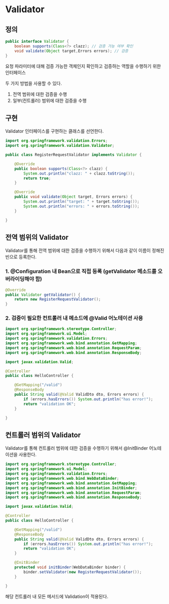 # Validator

## 정의

```java
public interface Validator {
	boolean supports(Class<?> clazz); // 검증 가능 여부 확인
	void validate(Object target,Errors errors); // 검증
}
```

요청 파라미터에 대해 검증 가능한 객체인지 확인하고 검증하는 역할을 수행하기 위한 인터페이스

두 가지 방법을 사용할 수 있다.

1. 전역 범위에 대한 검증을 수행
2. 일부(컨트롤러) 범위에 대한 검증을 수행

## 구현

Validator 인터페이스를 구현하는 클래스를 선언한다.

```java
import org.springframework.validation.Errors;
import org.springframework.validation.Validator;

public class RegisterRequestValidator implements Validator {

    @Override
    public boolean supports(Class<?> clazz) {
        System.out.println("clazz: " + clazz.toString());
        return true;
    }

    @Override
    public void validate(Object target, Errors errors) {
        System.out.println("target: " + target.toString());
        System.out.println("errors: " + errors.toString());
    }

}
```

## 전역 범위의 Validator

Validator를 통해 전역 범위에 대한 검증을 수행하기 위해서 다음과 같이 이름이 정해진 빈으로 등록한다.

### 1. @Configuration 내 Bean으로 직접 등록 (getValidator 메소드를 오버라이딩해야 함)

```java
@Override
public Validator getValidator() {
    return new RegisterRequestValidator();
}
```

### 2. 검증이 필요한 컨트롤러 내 메소드에 @Valid 어노테이션 사용

```java
import org.springframework.stereotype.Controller;
import org.springframework.ui.Model;
import org.springframework.validation.Errors;
import org.springframework.web.bind.annotation.GetMapping;
import org.springframework.web.bind.annotation.RequestParam;
import org.springframework.web.bind.annotation.ResponseBody;

import javax.validation.Valid;

@Controller
public class HelloController {

    @GetMapping("/valid")
    @ResponseBody
    public String valid(@Valid ValidDto dto, Errors errors) {
        if (errors.hasErrors()) System.out.println("has error!");
        return "validation OK";
    }

}
```

## 컨트롤러 범위의 Validator

Validator를 통해 컨트롤러 범위에 대한 검증을 수행하기 위해서 @InitBinder 어노테이션을 사용한다.

```java
import org.springframework.stereotype.Controller;
import org.springframework.ui.Model;
import org.springframework.validation.Errors;
import org.springframework.web.bind.WebDataBinder;
import org.springframework.web.bind.annotation.GetMapping;
import org.springframework.web.bind.annotation.InitBinder;
import org.springframework.web.bind.annotation.RequestParam;
import org.springframework.web.bind.annotation.ResponseBody;

import javax.validation.Valid;

@Controller
public class HelloController {

    @GetMapping("/valid")
    @ResponseBody
    public String valid(@Valid ValidDto dto, Errors errors) {
        if (errors.hasErrors()) System.out.println("has error!");
        return "validation OK";
    }

    @InitBinder
    protected void initBinder(WebDataBinder binder) {
        binder.setValidator(new RegisterRequestValidator());
    }

}
```

해당 컨트롤러 내 모든 메서드에 Validation이 적용된다.
